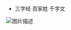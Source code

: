 

- 三字经 百家姓 千字文

 ![图片描述](https://doc.shiyanlou.com/courses/3584/labs/4096199/uid1190679-20250624-1750776405428) 